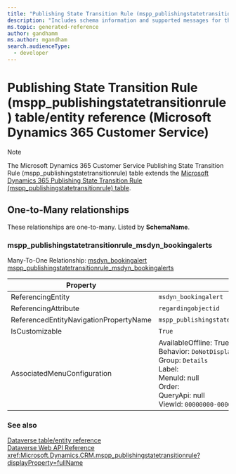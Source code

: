 ```yaml
---
title: "Publishing State Transition Rule (mspp_publishingstatetransitionrule) table/entity reference (Microsoft Dynamics 365 Customer Service)"
description: "Includes schema information and supported messages for the Publishing State Transition Rule (mspp_publishingstatetransitionrule) table/entity with Microsoft Dynamics 365 Customer Service."
ms.topic: generated-reference
author: gandhamm
ms.author: mgandham
search.audienceType: 
  - developer
---
```


# Publishing State Transition Rule (mspp_publishingstatetransitionrule) table/entity reference (Microsoft Dynamics 365 Customer Service)



> [!NOTE]
> The Microsoft Dynamics 365 Customer Service Publishing State Transition Rule (mspp_publishingstatetransitionrule) table extends the [Microsoft Dynamics 365 Publishing State Transition Rule (mspp_publishingstatetransitionrule) table](/dynamics365/developer/reference/entities/mspp_publishingstatetransitionrule).




## One-to-Many relationships

These relationships are one-to-many. Listed by **SchemaName**.

### <a name="BKMK_mspp_publishingstatetransitionrule_msdyn_bookingalerts"></a> mspp_publishingstatetransitionrule_msdyn_bookingalerts

Many-To-One Relationship: [msdyn_bookingalert mspp_publishingstatetransitionrule_msdyn_bookingalerts](msdyn_bookingalert.md#BKMK_mspp_publishingstatetransitionrule_msdyn_bookingalerts)

|Property|Value|
|---|---|
|ReferencingEntity|`msdyn_bookingalert`|
|ReferencingAttribute|`regardingobjectid`|
|ReferencedEntityNavigationPropertyName|`mspp_publishingstatetransitionrule_msdyn_bookingalerts`|
|IsCustomizable|`True`|
|AssociatedMenuConfiguration|AvailableOffline: True<br />Behavior: `DoNotDisplay`<br />Group: `Details`<br />Label: <br />MenuId: null<br />Order: <br />QueryApi: null<br />ViewId: `00000000-0000-0000-0000-000000000000`|



### See also

[Dataverse table/entity reference](/power-apps/developer/data-platform/reference/about-entity-reference)  
[Dataverse Web API Reference](/power-apps/developer/data-platform/webapi/reference/about)   
<xref:Microsoft.Dynamics.CRM.mspp_publishingstatetransitionrule?displayProperty=fullName>
